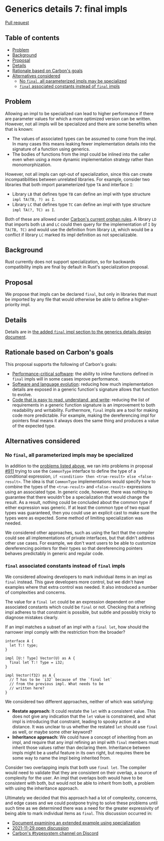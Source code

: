 # Generics details 7: final impls

<!--
Part of the Carbon Language project, under the Apache License v2.0 with LLVM
Exceptions. See /LICENSE for license information.
SPDX-License-Identifier: Apache-2.0 WITH LLVM-exception
-->

[Pull request](https://github.com/carbon-language/carbon-lang/pull/983)

<!-- toc -->

## Table of contents

-   [Problem](#problem)
-   [Background](#background)
-   [Proposal](#proposal)
-   [Details](#details)
-   [Rationale based on Carbon's goals](#rationale-based-on-carbons-goals)
-   [Alternatives considered](#alternatives-considered)
    -   [No `final`, all parameterized impls may be specialized](#no-final-all-parameterized-impls-may-be-specialized)
    -   [`final` associated constants instead of `final` impls](#final-associated-constants-instead-of-final-impls)

<!-- tocstop -->

## Problem

Allowing an impl to be specialized can lead to higher performance if there are
parameter values for which a more optimized version can be written. However, not
all impls will be specialized and there are some benefits when that is known:

-   The values of associated types can be assumed to come from the impl. In many
    cases this means leaking fewer implementation details into the signature of
    a function using generics.
-   The bodies of functions from the impl could be inlined into the caller even
    when using a more dynamic implementation strategy rather than
    monomorphization.

However, not all impls can opt-out of specialization, since this can create
incompatibilities between unrelated libraries. For example, consider two
libraries that both import parameterized type `TA` and interface `I`:

-   Library `LB` that defines type `TB` can define an impl with type structure
    `impl TA(TB, ?) as I`.
-   Library `LC` that defines type `TC` can define an impl with type structure
    `impl TA(?, TC) as I`.

Both of these are allowed under
[Carbon's current orphan rules](/docs/design/generics/details.md#orphan-rule). A
library `LD` that imports both `LB` and `LC` could then query for the
implementation of `I` by `TA(TB, TC)` and would use the definition from library
`LB`, which would be a conflict if library `LC` marked its impl definition as
not specializable.

## Background

Rust currently does not support specialization, so for backwards compatibility
impls are final by default in Rust's specialization proposal.

## Proposal

We propose that impls can be declared `final`, but only in libraries that must
be imported by any file that would otherwise be able to define a higher-priority
impl.

## Details

Details are in
[the added `final` impl section to the generics details design document](/docs/design/generics/details.md#final-impl-declarations).

## Rationale based on Carbon's goals

This proposal supports the following of Carbon's goals:

-   [Performance-critical software](/docs/project/goals.md#performance-critical-software):
    the ability to inline functions defined in `final` impls will in some cases
    improve performance.
-   [Software and language evolution](/docs/project/goals.md#software-and-language-evolution):
    reducing how much implementation details are exposed in a generic function's
    signature allows that function to evolve.
-   [Code that is easy to read, understand, and write](/docs/project/goals.md#code-that-is-easy-to-read-understand-and-write):
    reducing the list of requirements in a generic function signature is an
    improvement to both readability and writability. Furthermore, `final` impls
    are a tool for making code more predictable. For example, making the
    dereferencing impl for pointers final means it always does the same thing
    and produces a value of the expected type.

## Alternatives considered

### No `final`, all parameterized impls may be specialized

In addition to the [problems listed above](#problem), we ran into problems in
proposal [#911](https://github.com/carbon-language/carbon-lang/pull/911) trying
to use the `CommonType` interface to define the type of a conditional
expression, `if <condition> then <true-result> else <false-result>`. The idea is
that `CommonType` implementations would specify how to combine the types of the
`<true-result>` and `<false-result>` expressions using an associated type. In
generic code, however, there was nothing to guarantee that there wouldn't be a
specialization that would change the result. As a result, nothing could be
concluded about the common type if either expression was generic. If at least
the common type of two equal types was guaranteed, then you could use an
explicit cast to make sure the types were as expected. Some method of limiting
specialization was needed.

We considered other approaches, such as using the fact that the compiler could
see all implementations of private interfaces, but that didn't address other use
cases. For example, we don't want users to be able to customize dereferencing
pointers for their types so that dereferencing pointers behaves predictably in
generic and regular code.

### `final` associated constants instead of `final` impls

We considered allowing developers to mark individual items in an impl as `final`
instead. This gave developers more control, but we didn't have examples where
that extra control was needed. It also introduced a number of complexities and
concerns.

The value for a `final let` could be an expression dependent on other associated
constants which could be `final` or not. Checking that a refining impl adheres
to that constraint is possible, but subtle and possibly tricky to diagnose
mistakes clearly.

If an impl matches a subset of an impl with a `final let`, how should the
narrower impl comply with the restriction from the broader?

```
interface A {
  let T:! type;
}

impl [U:! Type] Vector(U) as A {
  final let T:! Type = i32;
}

impl Vector(f32) as A {
  // T has to be `i32` because of the `final let`
  // from the previous impl. What needs to be
  // written here?
}
```

We considered two different approaches, neither of which was satisfying:

-   **Restate approach:** It could restate the `let` with a consistent value.
    This does not give any indication that the `let` value is constrained, and
    what impl is introducing that constraint, leading to spooky action at a
    distance. It was unclear to us whether the restated `let` should use `final`
    as well, or maybe some other keyword?
-   **Inheritance approach:** We could have a concept of inheriting from an
    impl, and require that any impl refining an impl with `final` members must
    inherit those values rather than declaring them. Inheritance between impls
    might be a useful feature in its own right, but requires there be some way
    to name the impl being inherited from.

Consider two overlapping impls that both use `final let`. The compiler would
need to validate that they are consistent on their overlap, a source of
complexity for the user. An impl that overlaps both would have to be consistent
with both, but would not be able to inherit from both, a problem with using the
inheritance approach.

Ultimately we decided that this approach had a lot of complexity, concerns, and
edge cases and we could postpone trying to solve these problems until such time
as we determined there was a need for the greater expressivity of being able to
mark individual items as `final`. This discussion occurred in:

-   [Document examining an extended example using specialization](https://docs.google.com/document/d/1w-kRC338Jc1ibTu7Vf0pOlGKdrpumfz63bzUIxEj9jY/edit)
-   [2021-11-29 open discussion](https://docs.google.com/document/d/1YhwNKLxQsWf8NPVaRm9PvgPmSM3PIK_KlD1gpNuUfwY/edit#heading=h.6komy889g3hc)
-   [Carbon's #typesystem channel on Discord](https://discord.com/channels/655572317891461132/708431657849585705/910681126236987495)
